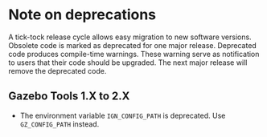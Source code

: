 # Note on deprecations
A tick-tock release cycle allows easy migration to new software versions.
Obsolete code is marked as deprecated for one major release.
Deprecated code produces compile-time warnings. These warning serve as
notification to users that their code should be upgraded. The next major
release will remove the deprecated code.

## Gazebo Tools 1.X to 2.X

* The environment variable `IGN_CONFIG_PATH` is deprecated. Use `GZ_CONFIG_PATH` instead.
